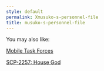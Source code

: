 ```yaml
---
style: default
permalink: Xmusuko-s-personnel-file
title: musuko-s-personnel-file
---
```

You may also like:

[Mobile Task Forces](http://scp-wiki.net/task-forces-arc-2)

[SCP-2257: House God](http://scp-wiki.net/scp-2257)
